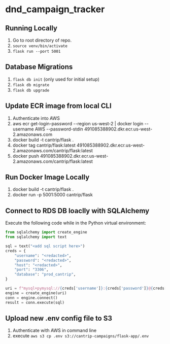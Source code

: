 # dnd_campaign_tracker


## Running Locally
1. Go to root directory of repo.
2. `source venv/bin/activate`
3. `flask run --port 5001`

## Database Migrations
1. `flask db init` (only used for initial setup)
2. `flask db migrate`
3. `flask db upgrade`

## Update ECR image from local CLI
1. Authenticate into AWS
2. aws ecr get-login-password --region us-west-2 | docker login --username AWS --password-stdin 491085388902.dkr.ecr.us-west-2.amazonaws.com
3. docker build -t cantrip/flask .
4. docker tag cantrip/flask:latest 491085388902.dkr.ecr.us-west-2.amazonaws.com/cantrip/flask:latest
5. docker push 491085388902.dkr.ecr.us-west-2.amazonaws.com/cantrip/flask:latest


## Run Docker Image Locally
1. docker build -t cantrip/flask .
2. docker run -p 5001:5000 cantrip/flask


## Connect to RDS DB loaclly with SQLAlchemy
Execute the following code while in the Python virtual environment:
```python
from sqlalchemy import create_engine
from sqlalchemy import text

sql = text("<add sql script here>")
creds = {
    "username": "<redacted>",
    "password": "<redacted>",
    "host": "<redacted>",
    "port": "3306",
    "database": "prod_cantrip",
}

uri = f"mysql+pymysql://{creds['username']}:{creds['password']}@{creds['host']}:{creds['port']}/{creds['database']}"
engine = create_engine(uri)
conn = engine.connect()
result = conn.execute(sql)
```

## Upload new .env config file to S3
1. Authenticate with AWS in command line
2. execute `aws s3 cp .env s3://cantrip-campaigns/flask-app/.env`